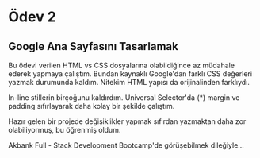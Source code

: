 # Ödev 2

## Google Ana Sayfasını Tasarlamak

Bu ödevi verilen HTML vs CSS dosyalarına olabildiğince az müdahale ederek yapmaya çalıştım. Bundan kaynaklı Google'dan farklı CSS değerleri yazmak durumunda kaldım. Nitekim HTML yapısı da orijinalinden farklıydı.

In-line stillerin birçoğunu kaldırdım. Universal Selector'da (*) margin ve padding sıfırlayarak daha kolay bir şekilde çalıştım.

Hazır gelen bir projede değişiklikler yapmak sıfırdan yazmaktan daha zor olabiliyormuş, bu öğrenmiş oldum.

Akbank Full - Stack Development Bootcamp'de görüşebilmek dileğiyle...